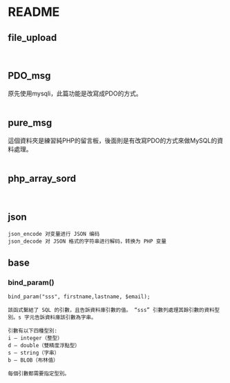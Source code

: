 # README



## file_upload<br>
<br>

## PDO_msg<br>
原先使用mysqli，此篇功能是改寫成PDO的方式。<br>
<br>

## pure_msg<br>
這個資料夾是練習純PHP的留言板，後面則是有改寫PDO的方式來做MySQL的資料處理。<br>
<br>

## php_array_sord<br>
<br>

## json

~~~
json_encode	对变量进行 JSON 编码
json_decode	对 JSON 格式的字符串进行解码，转换为 PHP 变量
~~~


## base

### bind_param()

~~~
bind_param("sss", firstname,lastname, $email);

該函式繫結了 SQL 的引數，且告訴資料庫引數的值。 “sss” 引數列處理其餘引數的資料型別。s 字元告訴資料庫該引數為字串。

引數有以下四種型別:
i – integer（整型）
d – double（雙精度浮點型）
s – string（字串）
b – BLOB（布林值）

每個引數都需要指定型別。
~~~

